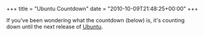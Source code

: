 +++
title = "Ubuntu Countdown"
date = "2010-10-09T21:48:25+00:00"
+++

If you've been wondering what the countdown (below) is, it's counting down until the next release of <a href="http://www.ubuntu.com">Ubuntu</a>.
			